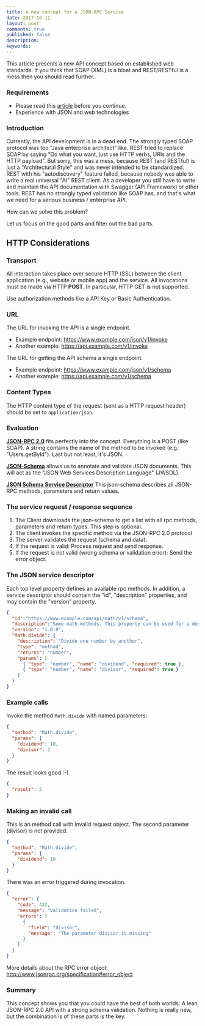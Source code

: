 ```yaml
---
title: A new concept for a JSON-RPC Service
date: 2017-10-11
layout: post
comments: true
published: false
description: 
keywords: 
---
```


This article presents a new API concept based on established web standards. If you think that SOAP (XML) is a bloat and REST/RESTful is a mess then you should read further.


### Requirements

* Please read this [article](https://dev.to/mogui/no-rest-for-the-wicked-e8l) before you continue.
* Experience with JSON and web technologies

### Introduction

Currently, the API development is in a dead end. The strongly typed SOAP protocol was too 
"Java enterprise architect" like. 
REST tried to replace SOAP by saying "Do what you want, 
just use HTTP verbs, URIs and the HTTP payload". 
But sorry, this was a mess, because REST (and RESTful) is just a 
"Architectural Style" and was never intended to be standardized. 
REST with his "autodiscovery" feature failed, because nobody was able 
to write a real universal "AI" REST client. As a developer you still 
have to write and maintain the API documentation with Swagger (API Framework) or other tools. 
REST has no strongly typed validation like SOAP has, 
and that's what we need for a serious business / enterprise API.

How can we solve this problem?

Let us focus on the good parts and filter out the bad parts. 

## HTTP Considerations

### Transport

All interaction takes place over secure HTTP (SSL) between the client application 
(e.g., website or mobile app) and the service. 
All invocations must be made via HTTP **POST**. 
In particular, HTTP GET is not supported.

Use authorization methods like a API Key or Basic Authentication.

### URL

The URL for invoking the API is a single endpoint.

* Example endpoint: https://www.example.com/json/v1/invoke
* Another example: https://api.example.com/v1/invoke

The URL for getting the API schema a single endpoint.

* Example endpoint: https://www.example.com/json/v1/schema
* Another example: https://api.example.com/v1/schema

### Content Types

The HTTP content type of the request (sent as a HTTP request header) should be set to `application/json`. 

### Evaluation

[**JSON-RPC 2.0**](http://www.jsonrpc.org/specification) fits perfectly into the concept. Everything is a POST (like SOAP). A string contains the name of the method to be invoked (e.g. "Users.getById"). Last but not least, it's JSON.

[**JSON-Schema**](http://json-schema.org/) allows us to annotate and validate JSON documents. This will act as the "JSON Web Services Description Language" (JWSDL). 

[**JSON Schema Service Descriptor**](http://www.simple-is-better.org/json-rpc/jsonrpc20-schema-service-descriptor.html) This json-schema describes all JSON-RPC methods, parameters and return values.

### The service request / response sequence

1. The Client downloads the json-schema to get a list with all rpc methods, parameters and return types. This step is optional.
2. The client invokes the specific method via the JSON-RPC 2.0 protocol
3. The server validates the request (schema and data).
4. If the request is valid: Process request and send response.
5. If the request is not valid (wrong schema or validation error): Send the error object.

### The JSON service descriptor

Each top level property defines an available rpc methods. 
In addition, a service descriptor should contain the "id", "description" properties, 
and may contain the "version" property.

```json
{
  "id":"https://www.example.com/api/math/v1/schema",
  "description":"Some math methods. This property can be used for a description.",
  "version": "1.0.0",
  "Math.divide": {
    "description": "Divide one number by another",
    "type": "method",
    "returns": "number",
    "params": [
      { "type": "number", "name": "dividend", "required": true },
      { "type": "number", "name": "divisor", "required": true }
    ]
  }
}

```

### Example calls

Invoke the method `Math.divide` with named parameters:

```json
{
  "method": "Math.divide", 
  "params": {
    "dividend": 10,
    "divisor": 2
  }
}

```
The result looks good :-)

```json
{
  "result": 5
}

```

### Making an invalid call 

This is an method call with invalid request object. The second parameter (divisor) is not provided.

```json
{
  "method": "Math.divide", 
  "params": {
    "dividend": 10
  }
}

```

There was an error triggered during invocation.


```json
{
  "error": {
    "code": 422, 
    "message": "Validation failed",
    "errors": [
      {
        "field": "divisor",
        "message": "The parameter divisor is missing"
      }
    ]
  }
}

```

More details about the RPC error object: http://www.jsonrpc.org/specification#error_object


### Summary

This concept shows you that you could have the best of both worlds:
A lean JSON-RPC 2.0 API with a strong schema validation. 
Nothing is really new, but the combination is of these parts is the key.